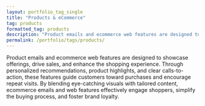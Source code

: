 ```yaml
---
layout: portfolio_tag_single
title: "Products & eCommerce"
tag: products
formatted_tag: products
description: "Product emails and ecommerce web features are designed to showcase offerings, drive sales, and enhance the shopping experience."
permalink: /portfolio/tags/products/
---
```


<p class="relative max-w-4 my-0 mx-auto text-xs lg:text-sm font-normal">Product emails and ecommerce web features are designed to showcase offerings, drive sales, and enhance the shopping experience. Through personalized recommendations, product highlights, and clear calls-to-action, these features guide customers toward purchases and encourage repeat visits. By blending eye-catching visuals with tailored content, ecommerce emails and web features effectively engage shoppers, simplify the buying process, and foster brand loyalty.</p>